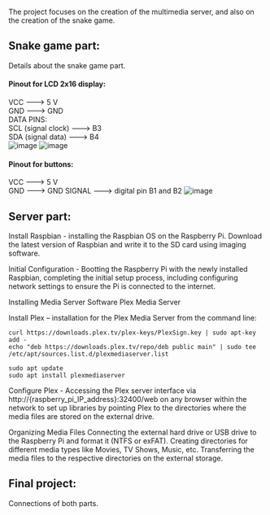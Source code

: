 The project focuses on the creation of the multimedia server, and also on the creation of the snake game.

## Snake game part:
Details about the snake game part.  
#### Pinout for LCD 2x16 display:  
VCC ---> 5 V     
GND ---> GND  
DATA PINS:  
SCL (signal clock) --->  B3  
SDA (signal data) ---> B4  
![image](https://github.com/user-attachments/assets/16ea5fed-5443-4020-8be4-29363488bbb1)
![image](https://github.com/user-attachments/assets/987f6ae3-b488-434f-9cc7-7ee6cfc1398e)


#### Pinout for buttons:
VCC ---> 5 V     
GND ---> GND
SIGNAL ---> digital pin B1 and B2
![image](https://github.com/user-attachments/assets/dad9824d-f2be-4465-b6cc-ae0f29340421)


## Server part:

Install Raspbian - installing the Raspbian OS on the Raspberry Pi. Download the latest version of Raspbian and write it to the SD card using imaging software.

Initial Configuration - Bootting the Raspberry Pi with the newly installed Raspbian, completing the initial setup process, including configuring network settings to ensure the Pi is connected to the internet.

Installing Media Server Software Plex Media Server

Install Plex – installation for the Plex Media Server from the command line:
```
curl https://downloads.plex.tv/plex-keys/PlexSign.key | sudo apt-key add -
echo "deb https://downloads.plex.tv/repo/deb public main" | sudo tee /etc/apt/sources.list.d/plexmediaserver.list
```
```
sudo apt update
sudo apt install plexmediaserver
```

Configure Plex - Accessing the Plex server interface via http://{raspberry_pi_IP_address}:32400/web on any browser within the network to set up libraries by pointing Plex to the directories where the media files are stored on the external drive.

Organizing Media Files
Connecting the external hard drive or USB drive to the Raspberry Pi and format it (NTFS or exFAT). Creating directories for different media types like Movies, TV Shows, Music, etc. Transferring the media files to the respective directories on the external storage.



## Final project:
Connections of both parts.
